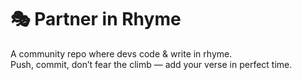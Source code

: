 # 🎭 Partner in Rhyme

A community repo where devs code & write in rhyme.  
Push, commit, don’t fear the climb — add your verse in perfect time.

